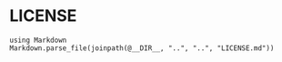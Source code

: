 # LICENSE

```@eval
using Markdown
Markdown.parse_file(joinpath(@__DIR__, "..", "..", "LICENSE.md"))
```
